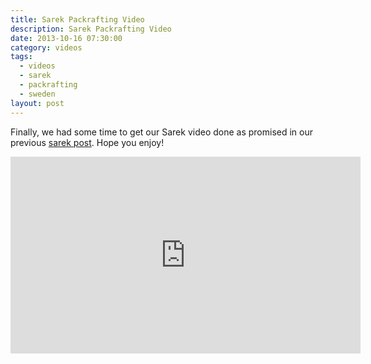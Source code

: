 ```yaml
---
title: Sarek Packrafting Video
description: Sarek Packrafting Video
date: 2013-10-16 07:30:00
category: videos
tags:
  - videos
  - sarek
  - packrafting
  - sweden
layout: post
---
```

Finally, we had some time to get our Sarek video done as promised in our previous <a href="http://hikeventures.com/hiking-and-packrafting-in-sarek-day-1/" target="_blank">sarek post</a>. Hope you enjoy!

<iframe width="560" height="315" src="https://www.youtube-nocookie.com/embed/7c0tlmtpsps" frameborder="0" allow="autoplay; encrypted-media" allowfullscreen></iframe>
